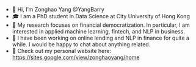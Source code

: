 - 👋 Hi, I’m Zonghao Yang @YangBarry 
- 🎓 I am a PhD student in Data Science at City University of Hong Kong 
- 👀 My research focuses on financial democratization. In particular, I am interested in applied machine learning, fintech, and NLP in business.  
- 🌱 I have been working on online lending and NLP in finance for quite a while. I would be happy to chat about anything related.
- 🔗 Check out my personal website here: https://sites.google.com/view/zonghaoyang/home

<!---
YangBarry/YangBarry is a ✨ personal ✨ repository because its `README.md` (this file) appears on your GitHub profile.
You can click the Preview link to take a look at your changes.
--->
